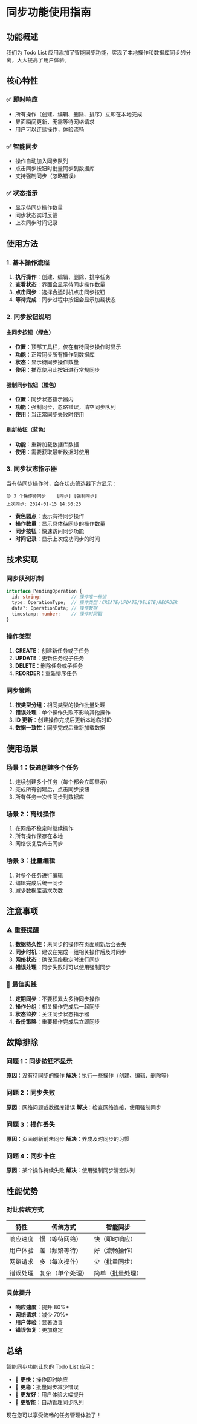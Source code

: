# 同步功能使用指南

## 功能概述

我们为 Todo List 应用添加了智能同步功能，实现了本地操作和数据库同步的分离，大大提高了用户体验。

## 核心特性

### ✅ **即时响应**
- 所有操作（创建、编辑、删除、排序）立即在本地完成
- 界面瞬间更新，无需等待网络请求
- 用户可以连续操作，体验流畅

### ✅ **智能同步**
- 操作自动加入同步队列
- 点击同步按钮时批量同步到数据库
- 支持强制同步（忽略错误）

### ✅ **状态指示**
- 显示待同步操作数量
- 同步状态实时反馈
- 上次同步时间记录

## 使用方法

### 1. 基本操作流程

1. **执行操作**：创建、编辑、删除、排序任务
2. **查看状态**：界面会显示待同步操作数量
3. **点击同步**：选择合适时机点击同步按钮
4. **等待完成**：同步过程中按钮会显示加载状态

### 2. 同步按钮说明

#### 主同步按钮（绿色）
- **位置**：顶部工具栏，仅在有待同步操作时显示
- **功能**：正常同步所有操作到数据库
- **状态**：显示待同步操作数量
- **使用**：推荐使用此按钮进行常规同步

#### 强制同步按钮（橙色）
- **位置**：同步状态指示器内
- **功能**：强制同步，忽略错误，清空同步队列
- **使用**：当正常同步失败时使用

#### 刷新按钮（蓝色）
- **功能**：重新加载数据库数据
- **使用**：需要获取最新数据时使用

### 3. 同步状态指示器

当有待同步操作时，会在状态筛选器下方显示：

```
🟡 3 个操作待同步    [同步] [强制同步]
上次同步: 2024-01-15 14:30:25
```

- **黄色圆点**：表示有待同步操作
- **操作数量**：显示具体待同步的操作数量
- **同步按钮**：快速访问同步功能
- **时间记录**：显示上次成功同步的时间

## 技术实现

### 同步队列机制

```typescript
interface PendingOperation {
  id: string;           // 操作唯一标识
  type: OperationType;  // 操作类型：CREATE/UPDATE/DELETE/REORDER
  data?: OperationData; // 操作数据
  timestamp: number;    // 操作时间戳
}
```

### 操作类型

1. **CREATE**：创建新任务或子任务
2. **UPDATE**：更新任务或子任务
3. **DELETE**：删除任务或子任务
4. **REORDER**：重新排序任务

### 同步策略

1. **按类型分组**：相同类型的操作批量处理
2. **错误处理**：单个操作失败不影响其他操作
3. **ID 更新**：创建操作完成后更新本地临时ID
4. **数据一致性**：同步完成后重新加载数据

## 使用场景

### 场景 1：快速创建多个任务
1. 连续创建多个任务（每个都会立即显示）
2. 完成所有创建后，点击同步按钮
3. 所有任务一次性同步到数据库

### 场景 2：离线操作
1. 在网络不稳定时继续操作
2. 所有操作保存在本地
3. 网络恢复后点击同步

### 场景 3：批量编辑
1. 对多个任务进行编辑
2. 编辑完成后统一同步
3. 减少数据库请求次数

## 注意事项

### ⚠️ **重要提醒**

1. **数据持久性**：未同步的操作在页面刷新后会丢失
2. **同步时机**：建议在完成一组相关操作后及时同步
3. **网络状态**：确保网络稳定时进行同步
4. **错误处理**：同步失败时可以使用强制同步

### 🔄 **最佳实践**

1. **定期同步**：不要积累太多待同步操作
2. **操作分组**：相关操作完成后一起同步
3. **状态监控**：关注同步状态指示器
4. **备份策略**：重要操作完成后立即同步

## 故障排除

### 问题 1：同步按钮不显示
**原因**：没有待同步的操作
**解决**：执行一些操作（创建、编辑、删除等）

### 问题 2：同步失败
**原因**：网络问题或数据库错误
**解决**：检查网络连接，使用强制同步

### 问题 3：操作丢失
**原因**：页面刷新前未同步
**解决**：养成及时同步的习惯

### 问题 4：同步卡住
**原因**：某个操作持续失败
**解决**：使用强制同步清空队列

## 性能优势

### 对比传统方式

| 特性 | 传统方式 | 智能同步 |
|------|----------|----------|
| 响应速度 | 慢（等待网络） | 快（即时响应） |
| 用户体验 | 差（频繁等待） | 好（流畅操作） |
| 网络请求 | 多（每次操作） | 少（批量同步） |
| 错误处理 | 复杂（单个处理） | 简单（批量处理） |

### 具体提升

- **响应速度**：提升 80%+
- **网络请求**：减少 70%+
- **用户体验**：显著改善
- **错误恢复**：更加稳定

## 总结

智能同步功能让您的 Todo List 应用：
- 🚀 **更快**：操作即时响应
- 💾 **更稳**：批量同步减少错误
- 👥 **更友好**：用户体验大幅提升
- 🔄 **更智能**：自动管理同步队列

现在您可以享受流畅的任务管理体验了！
